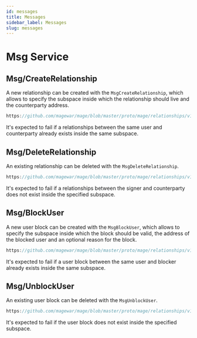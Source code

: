 ```yaml
---
id: messages
title: Messages
sidebar_label: Messages
slug: messages
---
```


# Msg Service

## Msg/CreateRelationship
A new relationship can be created with the `MsgCreateRelationship`, which allows to specify the subspace inside which the relationship should live and the counterparty address.

```js reference
https://github.com/magewar/mage/blob/master/proto/mage/relationships/v1/msg_server.proto#L27-L39
```

It's expected to fail if a relationships between the same user and counterparty already exists inside the same subspace. 

## Msg/DeleteRelationship
An existing relationship can be deleted with the `MsgDeleteRelationship`. 

```js reference
https://github.com/magewar/mage/blob/master/proto/mage/relationships/v1/msg_server.proto#L47-L56
```

It's expected to fail if a relationships between the signer and counterparty does not exist inside the specified subspace.

## Msg/BlockUser
A new user block can be created with the `MsgBlockUser`, which allows to specify the subspace inside which the block should be valid, the address of the blocked user and an optional reason for the block.

```js reference
https://github.com/magewar/mage/blob/master/proto/mage/relationships/v1/msg_server.proto#L64-L74
```

It's expected to fail if a user block between the same user and blocker already exists inside the same subspace.

## Msg/UnblockUser
An existing user block can be deleted with the `MsgUnblockUser`.

```js reference
https://github.com/magewar/mage/blob/master/proto/mage/relationships/v1/msg_server.proto#L81-L89
```

It's expected to fail if the user block does not exist inside the specified subspace.
